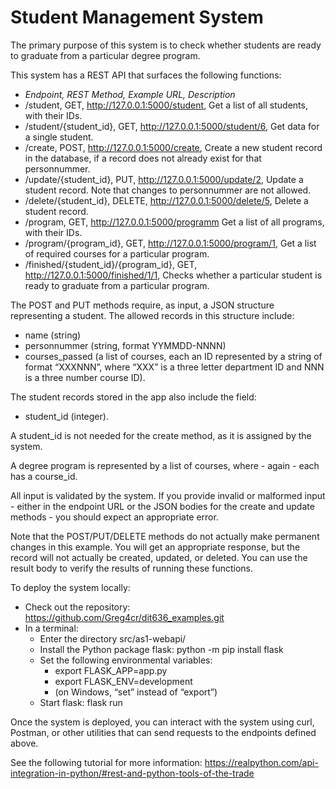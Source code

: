 # Student Management System

The primary purpose of this system is to check whether students are ready to graduate from a particular degree program. 

This system has a REST API that surfaces the following functions:

- *Endpoint, REST Method, Example URL, Description*
- /student, GET, http://127.0.0.1:5000/student, Get a list of all students, with their IDs.
- /student/{student_id}, GET, http://127.0.0.1:5000/student/6, Get data for a single student.
- /create, POST, http://127.0.0.1:5000/create, Create a new student record in the database, if a record does not already exist for that personnummer.
- /update/{student_id}, PUT, http://127.0.0.1:5000/update/2, Update a student record. Note that changes to personnummer are not allowed.
- /delete/{student_id}, DELETE, http://127.0.0.1:5000/delete/5, Delete a student record.
- /program, GET, http://127.0.0.1:5000/programm Get a list of all programs, with their IDs.
- /program/{program_id}, GET, http://127.0.0.1:5000/program/1, Get a list of required courses for a particular program.
- /finished/{student_id}/{program_id}, GET, http://127.0.0.1:5000/finished/1/1, Checks whether a particular student is ready to graduate from a particular program.

The POST and PUT methods require, as input, a JSON structure representing a student. The allowed records in this structure include:

- name (string)
- personnummer (string, format YYMMDD-NNNN)
- courses_passed (a list of courses, each an ID represented by a string of format “XXXNNN”, where “XXX” is a three letter department ID and NNN is a three number course ID).

The student records stored in the app also include the field:

- student_id (integer).

A student_id is not needed for the create method, as it is assigned by the system. 

A degree program is represented by a list of courses, where - again - each has a course_id. 

All input is validated by the system. If you provide invalid or malformed input - either in the endpoint URL or the JSON bodies for the create and update methods - you should expect an appropriate error. 

Note that the POST/PUT/DELETE methods do not actually make permanent changes in this example. You will get an appropriate response, but the record will not actually be created, updated, or deleted. You can use the result body to verify the results of running these functions.

To deploy the system locally:

- Check out the repository: https://github.com/Greg4cr/dit636_examples.git 
- In a terminal:
    - Enter the directory src/as1-webapi/ 
    - Install the Python package flask: python -m pip install flask 
    - Set the following environmental variables: 
        - export FLASK_APP=app.py
        - export FLASK_ENV=development
        - (on Windows, “set” instead of “export”)
    - Start flask: flask run

Once the system is deployed, you can interact with the system using curl, Postman, or other utilities that can send requests to the endpoints defined above. 

See the following tutorial for more information: https://realpython.com/api-integration-in-python/#rest-and-python-tools-of-the-trade 
